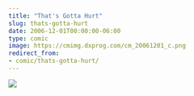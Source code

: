 ```yaml
---
title: "That's Gotta Hurt"
slug: thats-gotta-hurt
date: 2006-12-01T00:00:00-06:00
type: comic
image: https://cmimg.dxprog.com/cm_20061201_c.png
redirect_from:
- comic/thats-gotta-hurt/
---
```

[![](https://cmimg.dxprog.com/cm_20061201_c.png)](https://cmimg.dxprog.com/cm_20061201_c.png)


